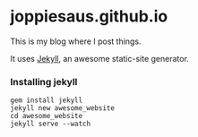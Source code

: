 ﻿# joppiesaus.github.io
This is my blog where I post things.

It uses [Jekyll](http://jekyllrb.com/), an awesome static-site generator.

### Installing jekyll
```
gem install jekyll
jekyll new awesome_website
cd awesome_website
jekyll serve --watch 
```